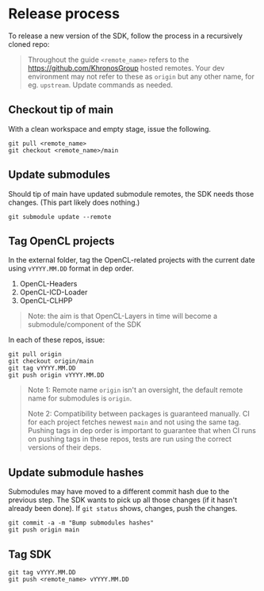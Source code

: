 # Release process

To release a new version of the SDK, follow the process in a recursively cloned repo:

> Throughout the guide `<remote_name>` refers to the https://github.com/KhronosGroup hosted remotes. Your dev environment may not refer to these as `origin` but any other name, for eg. `upstream`. Update commands as needed.

## Checkout tip of main

With a clean workspace and empty stage, issue the following.

```
git pull <remote_name>
git checkout <remote_name>/main
```

## Update submodules

Should tip of main have updated submodule remotes, the SDK needs those changes. (This part likely does nothing.)

```
git submodule update --remote
```

## Tag OpenCL projects

In the external folder, tag the OpenCL-related projects with the current date using `vYYYY.MM.DD` format in dep order.

1. OpenCL-Headers
2. OpenCL-ICD-Loader
3. OpenCL-CLHPP

> Note: the aim is that OpenCL-Layers in time will become a submodule/component of the SDK

In each of these repos, issue:

```
git pull origin
git checkout origin/main
git tag vYYYY.MM.DD
git push origin vYYYY.MM.DD
```

> Note 1: Remote name `origin` isn't an oversight, the default remote name for submodules is `origin`.
>
> Note 2: Compatibility between packages is guaranteed manually. CI for each project fetches newest `main` and not using the same tag. Pushing tags in dep order is important to guarantee that when CI runs on pushing tags in these repos, tests are run using the correct versions of their deps.

## Update submodule hashes

Submodules may have moved to a different commit hash due to the previous step. The SDK wants to pick up all those changes (if it hasn't already been done). If `git status` shows, changes, push the changes.

```
git commit -a -m "Bump submodules hashes"
git push origin main
```

## Tag SDK

```
git tag vYYYY.MM.DD
git push <remote_name> vYYYY.MM.DD
```